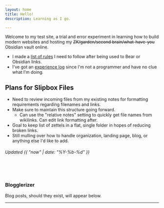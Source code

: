 ```yaml
---
layout: home
title: Hello!
description: Learning as I go.

---
```


Welcome to my test site, a trial and error experiment in learning how to build modern websites and hosting my ~~ZK/garden/second brain/what-have-you~~ Obsidian vault online.

- I made a [list of rules](docs/new_format_rules.md) I need to follow after being used to Bear or Obsidian links.
- I've got an [experience log](docs/xp_log.md) since I'm not a programmer and have no clue what I'm doing.

## Plans for Slipbox Files
- Need to review incoming files from my existing notes for formatting requirements regarding filenames and links.
- Make sure to maintain this structure going forward.
	- Can use the "relative notes" setting to quickly get file names from wikilinks. Can edit link formatting after.
- Goal to keep list of zettels in a flat, single folder in hopes of reducing broken links.
- Still mulling over how to handle organization, landing page, blog, or anything else I'd like to add.

###### Updated {{ "now" | date: "%Y-%b-%d" }}
<br><br>

### Blogglerizer
Blog posts, should they exist, will appear below.

---

